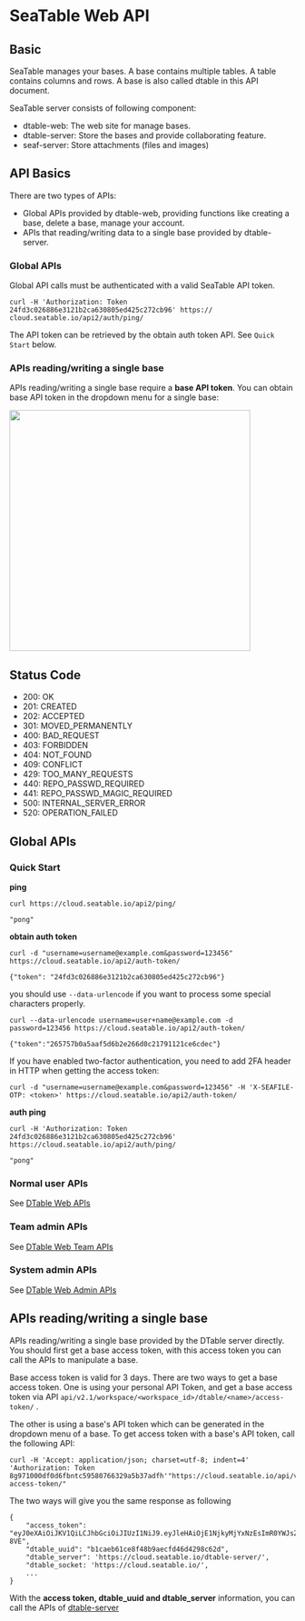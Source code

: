 # SeaTable Web API

## Basic

SeaTable manages your bases. A base contains multiple tables. A table contains columns and rows. A base is also called dtable in this API document.

SeaTable server consists of following component:

* dtable-web: The web site for manage bases.
* dtable-server: Store the bases and provide collaborating feature.
* seaf-server: Store attachments (files and images)

## API Basics

There are two types of APIs:

* Global APIs provided by dtable-web, providing functions like creating a base, delete a base, manage your account.
* APIs that reading/writing data to a single base provided by dtable-server.

### Global APIs

Global API calls must be authenticated with a valid SeaTable API token.

```
curl -H 'Authorization: Token 24fd3c026886e3121b2ca630805ed425c272cb96' https://
cloud.seatable.io/api2/auth/ping/

```

The API token can be retrieved by the obtain auth token API. See `Quick Start` below.

### APIs reading/writing a single base

APIs reading/writing a single base require a **base API token**. You can obtain base API token in the dropdown menu for a single base:

<img src="https://docs.seatable.io/lib/3c9bff23-11bf-4b40-a5f0-cd01d52b0d5f/file/images/auto-upload/image-1604917196681.png?raw=1" width="424" height="null" />

## Status Code

* 200: OK
* 201: CREATED
* 202: ACCEPTED
* 301: MOVED_PERMANENTLY
* 400: BAD_REQUEST
* 403: FORBIDDEN
* 404: NOT_FOUND
* 409: CONFLICT
* 429: TOO_MANY_REQUESTS
* 440: REPO_PASSWD_REQUIRED
* 441: REPO_PASSWD_MAGIC_REQUIRED
* 500: INTERNAL_SERVER_ERROR
* 520: OPERATION_FAILED

## Global APIs

### Quick Start

**ping**

```
curl https://cloud.seatable.io/api2/ping/

"pong"

```

**obtain auth token**

```
curl -d "username=username@example.com&password=123456" https://cloud.seatable.io/api2/auth-token/

{"token": "24fd3c026886e3121b2ca630805ed425c272cb96"}

```

you should use `--data-urlencode` if you want to process some special characters properly.

```
curl --data-urlencode username=user+name@example.com -d password=123456 https://cloud.seatable.io/api2/auth-token/

{"token":"265757b0a5aaf5d6b2e266d0c21791121ce6cdec"}

```

If you have enabled two-factor authentication, you need to add 2FA header in HTTP when getting the access token:

```
curl -d "username=username@example.com&password=123456" -H 'X-SEAFILE-OTP: <token>' https://cloud.seatable.io/api2/auth-token/

```

**auth ping**

```
curl -H 'Authorization: Token 24fd3c026886e3121b2ca630805ed425c272cb96' https://cloud.seatable.io/api2/auth/ping/

"pong"

```

### Normal user APIs

See [DTable Web APIs](dtable-web-v2.1)

### Team admin APIs

See [DTable Web Team APIs](dtable-web-v2.1-org)

### System  admin APIs

See [DTable Web Admin APIs](dtable-web-v2.1-admin)

## APIs reading/writing a single base

APIs reading/writing a single base provided by the DTable server directly. You should first get a base access token, with this access token you can call the APIs to manipulate a base.

Base access token is valid for 3 days. There are two ways to get a base access token. One is using your personal API Token, and get a base access token via API `api/v2.1/workspace/<workspace_id>/dtable/<name>/access-token/` .

The other is using a base's API token which can be generated in the dropdown menu of a base. To get access token with a base's API token, call the following API:

```
curl -H 'Accept: application/json; charset=utf-8; indent=4' 'Authorization: Token 8g971000df0d6fbntc59580766329a5b37adfh'"https://cloud.seatable.io/api/v2.1/dtable/app-access-token/"

```

The two ways will give you the same response as following

```
{    
    "access_token": "eyJ0eXAiOiJKV1QiLCJhbGciOiJIUzI1NiJ9.eyJleHAiOjE1NjkyMjYxNzEsImR0YWJsZV91dWlkIjoiYjFjYWViNjFjZThmNDhiOWFlY2ZkNDZkNDI5OGM2MmQiLCJ1c2VybmFtZSI6IjEyM0BxcS5jb20iLCJwZXJtaXNzaW9uIjoiciIsImFwcF9uYW1lIjoicnR5dSJ9.pUn_HtrNwISji0nOe0_-0b5JyXN0yEIwzhdIaju-8VE",    
    "dtable_uuid": "b1caeb61ce8f48b9aecfd46d4298c62d",
    "dtable_server": 'https://cloud.seatable.io/dtable-server/',
    "dtable_socket: 'https://cloud.seatable.io/',
    ...
}

```

With the **access token, dtable_uuid **and** dtable_server** information, you can call the APIs of [dtable-server](dtable-server)
